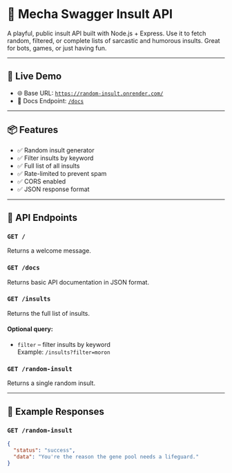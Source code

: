 # 🤖 Mecha Swagger Insult API

A playful, public insult API built with Node.js + Express. Use it to fetch random, filtered, or complete lists of sarcastic and humorous insults. Great for bots, games, or just having fun.

---

## 🚀 Live Demo

- 🌐 Base URL: [`https://random-insult.onrender.com/`](https://random-insult.onrender.com/)
- 🧾 Docs Endpoint: [`/docs`](https://random-insult.onrender.com/docs)

---

## 📦 Features

- ✅ Random insult generator
- ✅ Filter insults by keyword
- ✅ Full list of all insults
- ✅ Rate-limited to prevent spam
- ✅ CORS enabled
- ✅ JSON response format

---

## 📡 API Endpoints

### `GET /`

Returns a welcome message.

### `GET /docs`

Returns basic API documentation in JSON format.

### `GET /insults`

Returns the full list of insults.

#### Optional query:
- `filter` – filter insults by keyword  
  Example: `/insults?filter=moron`

### `GET /random-insult`

Returns a single random insult.

---

## 🧪 Example Responses

### `GET /random-insult`
```json
{
  "status": "success",
  "data": "You're the reason the gene pool needs a lifeguard."
}
